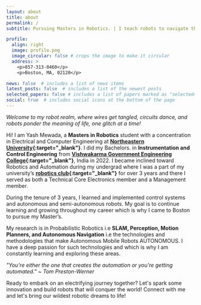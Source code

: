 ```yaml
---
layout: about
title: about
permalink: /
subtitle: Pursuing Masters in Robotics. | I teach robots to navigate the world.

profile:
  align: right
  image: profile.png
  image_circular: false # crops the image to make it circular
  address: >
    <p>857-313-0460</p>
    <p>Boston, MA, 02120</p>

news: false  # includes a list of news items
latest_posts: false  # includes a list of the newest posts
selected_papers: false # includes a list of papers marked as "selected={true}"
social: true  # includes social icons at the bottom of the page
---
```


*Welcome to my robot realm, where wires get tangled, circuits dance, and robots ponder the meaning of life, one glitch at a time!*

Hi! I am Yash Mewada, a **Masters in Robotics** student with a concentration in Electrical and Computer Engineering at **[Northeastern University](https://graduate.northeastern.edu/program/master-of-science-in-robotics-17772/){:target="\_blank"}**. I did my Bachelors. in **Instrumentation and Control Engineering** from **[Vishwakarma Government Engineering College](https://vgecg.ac.in/){:target="\_blank"}**, India in 2022. I became inclined toward Robotics and Automation during my undergrad where I was a part of my university’s **[robotics club](https://www.gturoboticsclub.in/){:target="\_blank"}** for over 3 years and there I served as both a Technical Core Electronics member and a Management member.


During the tenure of 3 years, I learned and implemented control systems and autonomous and semi-autonomous robots. My goal is to continue learning and growing throughout my career which is why I came to Boston to pursue my Master’s.


My research is in Probabilistic Robotics i.e **SLAM, Perception, Motion Planners, and Autonomous Navigation** i.e the technologies and methodologies that make Autonomous Mobile Robots AUTONOMOUS.
I have a deep passion for such technologies and which is why I am constantly learning and exploring these areas.


*"You're either the one that creates the automation or you're getting automated." ~ Tom Preston-Werner*


Ready to embark on an electrifying journey together? Let's spark some innovation and build robots that will conquer the world! Connect with me and let's bring our wildest robotic dreams to life!
